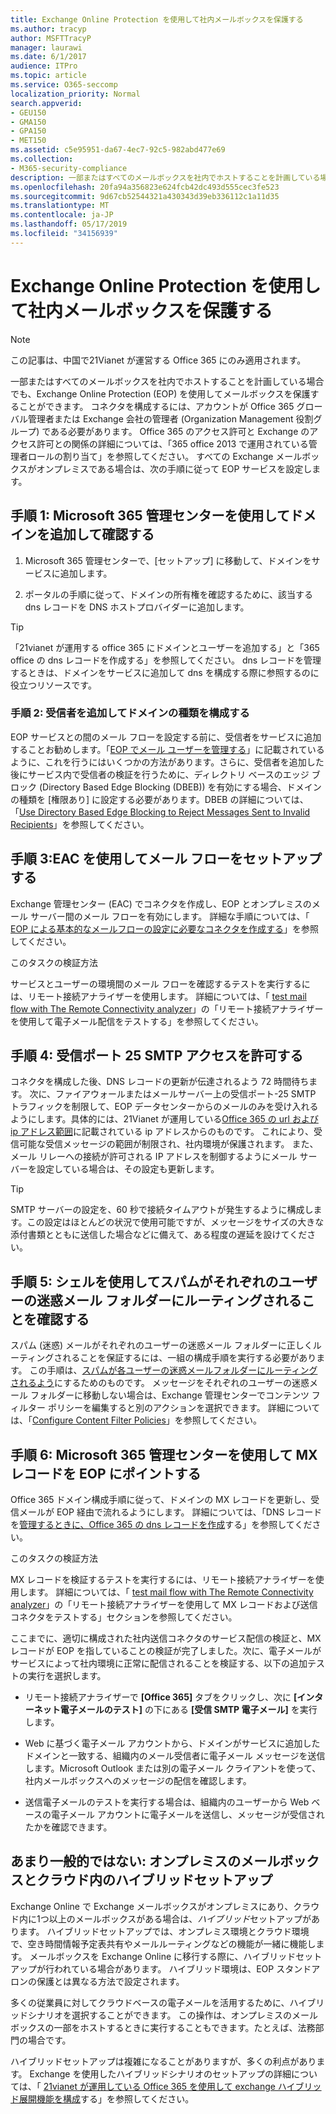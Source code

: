 ```yaml
---
title: Exchange Online Protection を使用して社内メールボックスを保護する
ms.author: tracyp
author: MSFTTracyP
manager: laurawi
ms.date: 6/1/2017
audience: ITPro
ms.topic: article
ms.service: O365-seccomp
localization_priority: Normal
search.appverid:
- GEU150
- GMA150
- GPA150
- MET150
ms.assetid: c5e95951-da67-4ec7-92c5-982abd477e69
ms.collection:
- M365-security-compliance
description: 一部またはすべてのメールボックスを社内でホストすることを計画している場合でも、Exchange Online Protection (EOP) を使用してメールボックスを保護することができます。 コネクタを構成するには、アカウントが Office 365 グローバル管理者または Exchange 会社の管理者 (Organization Management 役割グループ) である必要があります。 Office 365 のアクセス許可と Exchange のアクセス許可との関係の詳細については、「365 office 2013 で運用されている管理者ロールの割り当て」を参照してください。 すべての Exchange メールボックスがオンプレミスである場合は、次の手順に従って EOP サービスを設定します。
ms.openlocfilehash: 20fa94a356823e624fcb42dc493d555cec3fe523
ms.sourcegitcommit: 9d67cb52544321a430343d39eb336112c1a11d35
ms.translationtype: MT
ms.contentlocale: ja-JP
ms.lasthandoff: 05/17/2019
ms.locfileid: "34156939"
---
```

# <a name="protect-on-premises-mailboxes-with-exchange-online-protection"></a>Exchange Online Protection を使用して社内メールボックスを保護する

> [!NOTE]
> この記事は、中国で21Vianet が運営する Office 365 にのみ適用されます。 
  
一部またはすべてのメールボックスを社内でホストすることを計画している場合でも、Exchange Online Protection (EOP) を使用してメールボックスを保護することができます。 コネクタを構成するには、アカウントが Office 365 グローバル管理者または Exchange 会社の管理者 (Organization Management 役割グループ) である必要があります。 Office 365 のアクセス許可と Exchange のアクセス許可との関係の詳細については、「365 office 2013 で運用されている管理者ロールの割り当て」を参照してください。 すべての Exchange メールボックスがオンプレミスである場合は、次の手順に従って EOP サービスを設定します。 
  
## <a name="step-1-use-the-microsoft-365-admin-center-to-add-and-verify-your-domain"></a>手順 1: Microsoft 365 管理センターを使用してドメインを追加して確認する

1. Microsoft 365 管理センターで、[セットアップ] に移動して、ドメインをサービスに追加します。
    
2.  ポータルの手順に従って、ドメインの所有権を確認するために、該当する dns レコードを DNS ホストプロバイダーに追加します。 
    
> [!TIP]
> 「21vianet が運用する office 365 にドメインとユーザーを追加する」と「365 office の dns レコードを作成する」を参照してください。 dns レコードを管理するときは、ドメインをサービスに追加して dns を構成する際に参照するのに役立つリソースです。 
  
### <a name="step-2-add-recipients-and-configure-the-domain-type"></a>手順 2: 受信者を追加してドメインの種類を構成する

EOP サービスとの間のメール フローを設定する前に、受信者をサービスに追加することお勧めします。「[EOP でメール ユーザーを管理する](https://go.microsoft.com/fwlink/?LinkId=506782)」に記載されているように、これを行うにはいくつかの方法があります。さらに、受信者を追加した後にサービス内で受信者の検証を行うために、ディレクトリ ベースのエッジ ブロック (Directory Based Edge Blocking (DBEB)) を有効にする場合、ドメインの種類を [権限あり] に設定する必要があります。DBEB の詳細については、「[Use Directory Based Edge Blocking to Reject Messages Sent to Invalid Recipients](https://go.microsoft.com/fwlink/?LinkId=506781)」を参照してください。
  
## <a name="step-3-use-the-eac-to-set-up-mail-flow"></a>手順 3:EAC を使用してメール フローをセットアップする

Exchange 管理センター (EAC) でコネクタを作成し、EOP とオンプレミスのメール サーバー間のメール フローを有効にします。 詳細な手順については、「 [EOP による基本的なメールフローの設定に必要なコネクタを作成する](https://go.microsoft.com/fwlink/?LinkId=506780)」を参照してください。
  
 このタスクの検証方法 
  
 サービスとユーザーの環境間のメール フローを確認するテストを実行するには、リモート接続アナライザーを使用します。 詳細については、「 [test mail flow with The Remote Connectivity analyzer](https://go.microsoft.com/fwlink/?LinkId=506784)」の「リモート接続アナライザーを使用して電子メール配信をテストする」を参照してください。
  
## <a name="step-4-allow-inbound-port-25-smtp-access"></a>手順 4: 受信ポート 25 SMTP アクセスを許可する

コネクタを構成した後、DNS レコードの更新が伝達されるよう 72 時間待ちます。 次に、ファイアウォールまたはメールサーバー上の受信ポート-25 SMTP トラフィックを制限して、EOP データセンターからのメールのみを受け入れるようにします。具体的には、21Vianet が運用している[Office 365 の url および ip アドレス範囲](https://support.office.com/article/5c47c07d-f9b6-4b78-a329-bfdc1b6da7a0#__exchange_online_protection)に記載されている ip アドレスからのものです。 これにより、受信可能な受信メッセージの範囲が制限され、社内環境が保護されます。 また、メール リレーへの接続が許可される IP アドレスを制御するようにメール サーバーを設定している場合は、その設定も更新します。
  
> [!TIP]
> SMTP サーバーの設定を、60 秒で接続タイムアウトが発生するように構成します。この設定はほとんどの状況で使用可能ですが、メッセージをサイズの大きな添付書類とともに送信した場合などに備えて、ある程度の遅延を設けてください。 
  
## <a name="step-5-use-the-shell-to-ensure-that-spam-is-routed-to-each-users-junk-email-folder"></a>手順 5: シェルを使用してスパムがそれぞれのユーザーの迷惑メール フォルダーにルーティングされることを確認する

スパム (迷惑) メールがそれぞれのユーザーの迷惑メール フォルダーに正しくルーティングされることを保証するには、一組の構成手順を実行する必要があります。 この手順は、[スパムが各ユーザーの迷惑メールフォルダーにルーティングされるよう](https://go.microsoft.com/fwlink/?LinkId=506804)にするためのものです。 メッセージをそれぞれのユーザーの迷惑メール フォルダーに移動しない場合は、Exchange 管理センターでコンテンツ フィルター ポリシーを編集すると別のアクションを選択できます。 詳細については、「[Configure Content Filter Policies](https://go.microsoft.com/fwlink/?LinkId=506805)」を参照してください。 
  
## <a name="step-6-use-the-microsoft-365-admin-center-to-point-your-mx-record-to-eop"></a>手順 6: Microsoft 365 管理センターを使用して MX レコードを EOP にポイントする

Office 365 ドメイン構成手順に従って、ドメインの MX レコードを更新し、受信メールが EOP 経由で流れるようにします。 詳細については、「DNS レコードを[管理するときに、Office 365 の dns レコードを作成](https://support.office.com/article/0669bf14-414d-4f51-8231-6b710ce7980b)する」を参照してください。
  
このタスクの検証方法
  
 MX レコードを検証するテストを実行するには、リモート接続アナライザーを使用します。 詳細については、「 [test mail flow with The Remote Connectivity analyzer](https://go.microsoft.com/fwlink/?LinkId=506784)」の「リモート接続アナライザーを使用して MX レコードおよび送信コネクタをテストする」セクションを参照してください。 
  
ここまでに、適切に構成された社内送信コネクタのサービス配信の検証と、MX レコードが EOP を指していることの検証が完了しました。次に、電子メールがサービスによって社内環境に正常に配信されることを検証する、以下の追加テストの実行を選択します。
  
- リモート接続アナライザーで **[Office 365]** タブをクリックし、次に **[インターネット電子メールのテスト]** の下にある **[受信 SMTP 電子メール]** を実行します。
    
- Web に基づく電子メール アカウントから、ドメインがサービスに追加したドメインと一致する、組織内のメール受信者に電子メール メッセージを送信します。Microsoft Outlook または別の電子メール クライアントを使って、社内メールボックスへのメッセージの配信を確認します。
    
- 送信電子メールのテストを実行する場合は、組織内のユーザーから Web ベースの電子メール アカウントに電子メールを送信し、メッセージが受信されたかを確認できます。
    
## <a name="less-common-a-hybrid-setup-with-mailboxes-on-premises-and-in-the-cloud"></a>あまり一般的ではない: オンプレミスのメールボックスとクラウド内のハイブリッドセットアップ

Exchange Online で Exchange メールボックスがオンプレミスにあり、クラウド内に1つ以上のメールボックスがある場合は、*ハイブリッド*セットアップがあります。 ハイブリッドセットアップでは、オンプレミス環境とクラウド環境で、空き時間情報予定表共有やメールルーティングなどの機能が一緒に機能します。 メールボックスを Exchange Online に移行する際に、ハイブリッドセットアップが行われている場合があります。 ハイブリッド環境は、EOP スタンドアロンの保護とは異なる方法で設定されます。 
  
多くの従業員に対してクラウドベースの電子メールを活用するために、ハイブリッドシナリオを選択することができます。 この操作は、オンプレミスのメールボックスの一部をホストするときに実行することもできます。たとえば、法務部門の場合です。 
  
ハイブリッドセットアップは複雑になることがありますが、多くの利点があります。 Exchange を使用したハイブリッドシナリオのセットアップの詳細については、「 [21vianet が運用している Office 365 を使用して exchange ハイブリッド展開機能を構成](https://support.office.com/article/26e7cc26-c980-4cc5-a082-c333de544b6d)する」を参照してください。
  

